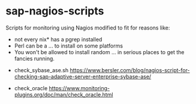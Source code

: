 # sap-nagios-scripts
Scripts for monitoring using Nagios modified to fit for reasons like:

- not every nix* has a pgrep installed
- Perl can be a ... to install on some platforms
- You won't be allowed to install random ... in serious places to get the fancies running.

* check_sybase_ase.sh
https://www.bersler.com/blog/nagios-script-for-checking-sap-adaptive-server-enterprise-sybase-ase/

* check_oracle
https://www.monitoring-plugins.org/doc/man/check_oracle.html
